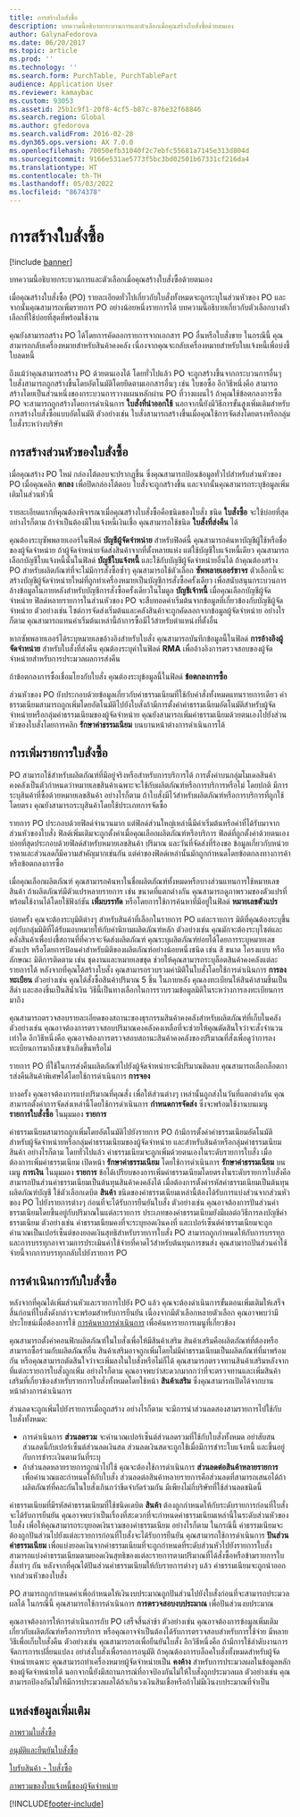 ```yaml
---
title: การสร้างใบสั่งซื้อ
description: บทความนี้อธิบายกระบวนการและตัวเลือกเมื่อคุณสร้างใบสั่งซื้อด้วยตนเอง
author: GalynaFedorova
ms.date: 06/20/2017
ms.topic: article
ms.prod: ''
ms.technology: ''
ms.search.form: PurchTable, PurchTablePart
audience: Application User
ms.reviewer: kamaybac
ms.custom: 93053
ms.assetid: 25b1c9f1-20f8-4cf5-b87c-876e32f68846
ms.search.region: Global
ms.author: gfedorova
ms.search.validFrom: 2016-02-28
ms.dyn365.ops.version: AX 7.0.0
ms.openlocfilehash: 70050efb31040f2c7ebfc55681a7145e313d804d
ms.sourcegitcommit: 9166e531ae5773f5bc3bd02501b67331cf216da4
ms.translationtype: HT
ms.contentlocale: th-TH
ms.lasthandoff: 05/03/2022
ms.locfileid: "8674378"
---
```

# <a name="create-purchase-orders"></a>การสร้างใบสั่งซื้อ

[!include [banner](../includes/banner.md)]

บทความนี้อธิบายกระบวนการและตัวเลือกเมื่อคุณสร้างใบสั่งซื้อด้วยตนเอง

เมื่อคุณสร้างใบสั่งซื้อ (PO) รายละเอียดทั่วไปเกี่ยวกับใบสั่งทั้งหมดจะถูกระบุในส่วนหัวของ PO และจากนั้นคุณสามารถเพิ่มรายการ PO อย่างน้อยหนึ่งรายการได้ บทความนี้อธิบายเกี่ยวกับตัวเลือกบางตัวเลือกที่ใช้บ่อยที่สุดที่พร้อมใช้งาน  

คุณยังสามารถสร้าง PO ได้โดยการคัดลอกรายการจากเอกสาร PO อื่นหรือใบสั่งขาย ในกรณีนี้ คุณสามารถกลับเครื่องหมายสำหรับสินค้าคงคลัง เนื่องจากคุณจะกลับเครื่องหมายสำหรับใบแจ้งหนี้เพื่อบ่งชี้ใบลดหนี้  

ถึงแม้ว่าคุณสามารถสร้าง PO ด้วยตนเองได้ โดยทั่วไปแล้ว PO จะถูกสร้างขึ้นจากกระบวนการอื่นๆ ใบสั่งสามารถถูกสร้างขึ้นโดยอัตโนมัติโดยยึดตามเอกสารอื่นๆ เช่น ใบขอซื้อ อีกวิธีหนึ่งคือ สามารถสร้างโดยเป็นส่วนหนึ่งของกระบวนการวางแผนหลักผ่าน PO ที่วางแผนไว้ ถ้าคุณใช้ข้อตกลงการซื้อ PO จะสามารถถูกสร้างโดยการดำเนินการ **ใบสั่งที่นำออกใช้** นอกจากนี้ยังมีวิธีการขั้นสูงเพิ่มเติมสำหรับการสร้างใบสั่งซื้อแบบอัตโนมัติ ตัวอย่างเช่น ใบสั่งสามารถสร้างขึ้นเมื่อคุณใช้การจัดส่งโดยตรงหรือกลุ่มใบสั่งระหว่างบริษัท

## <a name="creating-a-purchase-order-header"></a>การสร้างส่วนหัวของใบสั่งซื้อ
เมื่อคุณสร้าง PO ใหม่ กล่องโต้ตอบจะปรากฏขึ้น ซึ่งคุณสามารถป้อนข้อมูลทั่วไปสำหรับส่วนหัวของ PO เมื่อคุณคลิก **ตกลง** เพื่อปิดกล่องโต้ตอบ ใบสั่งจะถูกสร้างขึ้น และจากนั้นคุณสามารถระบุข้อมูลเพิ่มเติมในส่วนหัวนี้  

รายละเอียดแรกที่คุณต้องพิจารณาเมื่อคุณสร้างใบสั่งซื้อคือชนิดของใบสั่ง ชนิด **ใบสั่งซื้อ** จะใช้บ่อยที่สุด อย่างไรก็ตาม ถ้าจำเป็นต้องมีใบแจ้งหนี้เงินเชื่อ คุณสามารถใช้ชนิด **ใบสั่งที่ส่งคืน** ได้  

คุณต้องระบุซัพพลายเออร์ในฟิลด์ **บัญชีผู้จัดจำหน่าย** สำหรับฟิลด์นี้ คุณสามารถค้นหาบัญชีผู้ใช้หรือชื่อของผู้จัดจำหน่าย ถ้าผู้จัดจำหน่ายจัดส่งสินค้าจากที่ตั้งหลายแห่ง แต่ใช้บัญชีใบแจ้งหนี้เดียว คุณสามารถเลือกบัญชีใบแจ้งหนี้นั้นในฟิลด์ **บัญชีใบแจ้งหนี้** และใช้กับบัญชีผู้จัดจำหน่ายอื่นได้ ถ้าคุณต้องสร้าง PO สำหรับผลิตภัณฑ์ที่จะไม่มีการสั่งซื้อซ้ำๆ คุณสามารถใช้ตัวเลือก **ซัพพลายเออร์ขาจร** ตัวเลือกนี้จะสร้างบัญชีผู้จัดจำหน่ายใหม่ที่ถูกทำเครื่องหมายเป็นบัญชีการสั่งซื้อครั้งเดียว เพื่อสนับสนุนกระบวนการล้างข้อมูลในภายหลังสำหรับบัญชีการสั่งซื้อครั้งเดียวในโมดูล **บัญชีเจ้าหนี้** เมื่อคุณเลือกบัญชีผู้จัดจำหน่าย ฟิลด์หลายรายการในส่วนหัวของ PO จะสืบทอดค่าเริ่มต้นจากข้อมูลที่เกี่ยวข้องกับบัญชีผู้จัดจำหน่าย ตัวอย่างเช่น ไซต์การจัดส่งเริ่มต้นและคลังสินค้าจะถูกคัดลอกจากข้อมูลผู้จัดจำหน่าย อย่างไรก็ตาม คุณสามารถแทนค่าเริ่มต้นเหล่านี้ถ้าการซื้อมีไว้สำหรับตำแหน่งที่ตั้งอื่น  

หากซัพพลายเออร์ได้ระบุหมายเลขอ้างอิงสำหรับใบสั่ง คุณสามารถบันทึกข้อมูลนี้ในฟิลด์ **การอ้างอิงผู้จัดจำหน่าย** สำหรับใบสั่งที่ส่งคืน คุณต้องระบุค่าในฟิลด์ **RMA** เพื่ออ้างอิงการตรวจสอบของผู้จัดจำหน่ายสำหรับการประมวลผลการส่งคืน  

ถ้าข้อตกลงการซื้อเชื่อมโยงกับใบสั่ง คุณต้องระบุข้อมูลนี้ในฟิลด์ **ข้อตกลงการซื้อ**  

ส่วนหัวของ PO ยังประกอบด้วยข้อมูลเกี่ยวกับค่าธรรมเนียมที่ใช้กับคำสั่งทั้งหมดแทนรายการเดียว ค่าธรรมเนียมสามารถถูกเพิ่มโดยอัตโนมัติไปยังใบสั่งถ้ามีการตั้งค่าค่าธรรมเนียมอัตโนมัติสำหรับผู้จัดจำหน่ายหรือกลุ่มค่าธรรมเนียมของผู้จัดจำหน่าย คุณยังสามารถเพิ่มค่าธรรมเนียมด้วยตนเองไปยังส่วนหัวของใบสั่งโดยการคลิก **รักษาค่าธรรมเนียม** บนบานหน้าต่างการดำเนินการได้

## <a name="adding-purchase-order-lines"></a>การเพิ่มรายการใบสั่งซื้อ
PO สามารถใช้สำหรับผลิตภัณฑ์ที่มีอยู่จริงหรือสำหรับการบริการได้ การตั้งค่าบนกลุ่มโมเดลสินค้าคงคลังเป็นตัวกำหนดว่าหมายเลขสินค้าเฉพาะจะใช้กับผลิตภัณฑ์หรือการบริการหรือไม่ โดยปกติ มีการระบุสินค้าที่ซื้อด้วยหมายเลขสินค้า อย่างไรก็ตาม ถ้าใบสั่งมีไว้สำหรับผลิตภัณฑ์หรือการบริการที่ถูกใช้โดยตรง คุณยังสามารถระบุสินค้าโดยใช้ประเภทการจัดซื้อ  

รายการ PO ประกอบด้วยฟิลด์จำนวนมาก แต่ฟิลด์ส่วนใหญ่เหล่านี้มีค่าเริ่มต้นหรือค่าที่ได้รับมาจากส่วนหัวของใบสั่ง ฟิลด์เพิ่มเติมจะถูกตั้งค่าเมื่อคุณเลือกผลิตภัณฑ์หรือบริการ ฟิลด์ที่ถูกตั้งค่าด้วยตนเองบ่อยที่สุดประกอบด้วยฟิลด์สำหรับหมายเลขสินค้า ปริมาณ และวันที่จัดส่งที่ร้องขอ ข้อมูลเกี่ยวกับหน่วยราคาและส่วนลดก็มีความสำคัญมากเช่นกัน แต่ค่าของฟิลด์เหล่านั้นมักถูกกำหนดโดยข้อตกลงทางการค้าหรือข้อตกลงการซื้อ  

เมื่อคุณเลือกผลิตภัณฑ์ คุณสามารถค้นหาในชื่อผลิตภัณฑ์ทั้งหมดหรือบางส่วนแทนการใช้หมายเลขสินค้า ถ้าผลิตภัณฑ์มีตัวแปรหลายรายการ เช่น ขนาดที่แตกต่างกัน คุณสามารถดูภาพรวมของตัวแปรที่พร้อมใช้งานได้โดยใช้ฟังก์ชัน **เพิ่มบรรทัด** หรือโดยการใช้การค้นหาที่มีอยู่ในฟิลด์ **หมายเลขตัวแปร**  

บ่อยครั้ง คุณจะต้องระบุมิติต่างๆ สำหรับสินค้าที่เลือกในรายการ PO แต่ละรายการ มิติที่คุณต้องระบุขึ้นอยู่กับกลุ่มมิติที่ได้รับมอบหมายให้กับคำนิยามผลิตภัณฑ์หลัก ตัวอย่างเช่น คุณมักจะต้องระบุไซต์และคลังสินค้าเพื่อบ่งชี้สถานที่ที่ควรจะจัดส่งผลิตภัณฑ์ คุณระบุผลิตภัณฑ์ย่อยได้โดยการระบุหมายเลขตัวแปร หรือโดยการป้อนค่าสำหรับมิติของผลิตภัณฑ์อย่างน้อยหนี่งชนิด เช่น สี ขนาด โครงแบบ หรือลักษณะ มิติการติดตาม เช่น ชุดงานและหมายเลขชุด ช่วยให้คุณสามารถระบุล็อตสินค้าคงคลังแต่ละรายการได้ หลังจากที่คุณได้สร้างใบสั่ง คุณสามารถรวบรวมค่ามิติในใบสั่งโดยใช้การดำเนินการ **การลงทะเบียน** ตัวอย่างเช่น คุณได้สั่งซื้อสินค้าปริมาณ 5 ชิ้น ในภายหลัง คุณลงทะเบียนให้สินค้าสามชิ้นเป็นสีดำ และสองชิ้นเป็นสีน้ำเงิน วิธีนี้เป็นทางเลือกในการรวบรวมข้อมูลมิติในระหว่างการลงทะเบียนการมาถึง  

คุณสามารถตรวจสอบรายละเอียดของสถานะของธุรกรรมสินค้าคงคลังสำหรับผลิตภัณฑ์ที่เก็บในคลัง ตัวอย่างเช่น คุณอาจต้องการตรวจสอบปริมาณคงคลังคงเหลือที่จะช่วยให้คุณตัดสินใจว่าจะสั่งจำนวนเท่าใด อีกวิธีหนึ่งคือ คุณอาจต้องการตรวจสอบสถานะสินค้าคงคลังของปริมาณที่สั่งเพื่อดูว่าการลงทะเบียนการมาถึงขาเข้าเกิดขึ้นหรือไม่  

รายการ PO ที่ใช้ในการส่งคืนผลิตภัณฑ์ไปยังผู้จัดจำหน่ายจะมีปริมาณติดลบ คุณสามารถเลือกล็อตการส่งคืนสินค้าพิเศษได้โดยใช้การดำเนินการ **การจอง**  

บางครั้ง คุณอาจต้องการแบ่งปริมาณที่คุณสั่ง เพื่อให้ส่วนต่างๆ เหล่านั้นถูกส่งในวันที่แตกต่างกัน คุณสามารถตั้งค่าการจัดส่งเหล่านี้โดยใช้การดำเนินการ **กำหนดการจัดส่ง** ซึ่งจะพร้อมใช้งานบนเมนู **รายการใบสั่งซื้อ** ในมุมมอง **รายการ**  

ค่าธรรมเนียมสามารถถูกเพิ่มโดยอัตโนมัติไปยังรายการ PO ถ้ามีการตั้งค่าค่าธรรมเนียมอัตโนมัติสำหรับผู้จัดจำหน่ายหรือกลุ่มค่าธรรมเนียมของผู้จัดจำหน่าย และสำหรับสินค้าหรือกลุ่มค่าธรรมเนียมสินค้า อย่างไรก็ตาม โดยทั่วไปแล้ว ค่าธรรมเนียมจะถูกเพิ่มด้วยตนเองในระดับรายการใบสั่ง เมื่อต้องการเพิ่มค่าธรรมเนียม เปิดหน้า **รักษาค่าธรรมเนียม** โดยใช้การดำเนินการ **รักษาค่าธรรมเนียม** บนเมนู **การเงิน** ในมุมมอง **รายการ** ข้อได้เปรียบของการเพิ่มค่าธรรมเนียมโดยตรงในระดับรายการใบสั่งคือสามารถปันส่วนค่าธรรมเนียมเป็นต้นทุนสินค้าคงคลังได้ เมื่อต้องการตั้งค่ารหัสค่าธรรมเนียมเป็นต้นทุนผลิตภัณฑ์บัญชี ใช้ตัวเลือกเดบิต **สินค้า** ชนิดของค่าธรรมเนียมเหล่านี้ต้องได้รับการแบ่งส่วนจากส่วนหัวของ PO ไปยังรายการต่างๆ ก่อนที่จะได้รับการยืนยันใบสั่ง ตัวอย่างเช่น คุณอาจต้องการปันส่วนค่าธรรมเนียมโดยขึ้นอยู่กับปริมาณในแต่ละรายการ ประเภทของค่าธรรมเนียมยังมีผลต่อวิธีการลงบัญชีค่าธรรมเนียม ตัวอย่างเช่น ค่าธรรมเนียมคงที่จะระบุยอดเงินคงที่ และเปอร์เซ็นต์ค่าธรรมเนียมจะถูกคำนวณเป็นเปอร์เซ็นต์ของยอดเงินสุทธิสำหรับรายการใบสั่ง PO สามารถถูกกำหนดให้กับการบรรทุก และการบรรทุกอาจรวมการประเมินค่าใช้จ่ายที่คาดไว้สำหรับต้นทุนการขนส่ง คุณสามารถปันส่วนค่าใช้จ่ายนี้จากการบรรทุกกลับไปยังรายการ PO

## <a name="purchase-order-actions"></a>การดำเนินการกับใบสั่งซื้อ
หลังจากที่คุณได้เพิ่มส่วนหัวและรายการไปยัง PO แล้ว คุณจะต้องดำเนินการขั้นตอนเพิ่มเติมให้เสร็จสิ้นก่อนที่ใบสั่งดังกล่าวจะพร้อมสำหรับการยืนยัน เนื่องจากมีตัวเลือกหลายตัวเลือก คุณอาจพบว่ามีประโยชน์เมื่อต้องการใช้ [การค้นหาการดำเนินการ](../../fin-ops-core/fin-ops/get-started/action-search.md) เพื่อค้นหารายการเมนูที่เกี่ยวข้อง  

คุณสามารถตั้งค่าคอนฟิกผลิตภัณฑ์ในใบสั่งเพื่อให้มีสินค้าเสริม สินค้าเสริมคือผลิตภัณฑ์ที่ต้องหรือสามารถซื้อร่วมกับผลิตภัณฑ์อื่น สินค้าเสริมอาจถูกเพิ่มโดยไม่มีค่าธรรมเนียมเป็นผลิตภัณฑ์ที่มาพร้อมกัน หรือคุณสามารถตัดสินใจว่าจะเพิ่มลงในใบสั่งหรือไม่ก็ได้ คุณสามารถตรวจทานสินค้าเสริมหลังจากที่แต่ละรายการใบสั่งถูกเพิ่ม อย่างไรก็ตาม คุณอาจพบว่าสะดวกมากกว่าที่จะตรวจทานและเพิ่มสินค้าเสริมที่เกี่ยวข้องสำหรับรายการใบสั่งทั้งหมดโดยใช้หน้า **สินค้าเสริม** ซึ่งคุณสามารถเปิดได้จากบานหน้าต่างการดำเนินการ  

ส่วนลดจะถูกเพิ่มไปยังรายการเมื่อถูกสร้าง อย่างไรก็ตาม จะมีการนำส่วนลดสองสามรายการไปใช้กับใบสั่งทั้งหมด:

-   การดำเนินการ **ส่วนลดรวม** จะคำนวณเปอร์เซ็นต์ส่วนลดรวมที่ใช้กับใบสั่งทั้งหมด อย่าสับสนส่วนลดนี้กับเปอร์เซ็นต์ส่วนลดเงินสด ส่วนลดเงินสดจะถูกใช้เมื่อมีการชำระใบแจ้งหนี้ และขึ้นอยู่กับการชำระเงินตามวันที่ระบุ
-   ถ้าส่วนลดหลายรายการถูกนำไปใช้ คุณจะต้องใช้การดำเนินการ **ส่วนลดต่อสินค้าหลายรายการ** เพื่อคำนวณและกำหนดให้กับใบสั่ง ส่วนลดต่อสินค้าหลายรายการคือส่วนลดที่สามารถเสนอได้ถ้าผลิตภัณฑ์ที่คละกันในใบสั่งเกินกว่าขีดจำกัดร่วมกัน มีเพียงไม่กี่บริษัทที่ใช้ส่วนลดชนิดนี้

ค่าธรรมเนียมที่มีรหัสค่าธรรมเนียมที่ใช้ชนิดเดบิต **สินค้า** ต้องถูกกำหนดให้กับระดับรายการก่อนที่ใบสั่งจะได้รับการยืนยัน คุณอาจพบว่าเป็นเรื่องที่สะดวกที่จะกำหนดค่าธรรมเนียมเหล่านี้ในระดับส่วนหัวของใบสั่ง เพื่อให้คุณสามารถระบุยอดเงินรวมของค่าธรรมเนียม อย่างไรก็ตาม ในกรณีนี้ ค่าธรรมเนียมจะต้องถูกปันส่วนไปยังแต่ละรายการก่อนที่ใบสั่งจะได้รับการยืนยัน คุณสามารถใช้การดำเนินการ **ปันส่วนค่าธรรมเนียม** เพื่อแบ่งยอดเงินจากค่าธรรมเนียมที่จะถูกกำหนดที่ระดับส่วนหัวไปยังรายการใบสั่ง สามารถแบ่งค่าธรรมเนียมตามยอดเงินสุทธิของแต่ละรายการตามปริมาณที่ได้สั่งซื้อหรือข้ามรายการใบสั่งเท่าๆ กัน หลังจากที่คุณได้ปันส่วนค่าธรรมเนียมให้กับรายการต่างๆ แล้ว ค่าธรรมเนียมจะถูกนำออกจากส่วนหัวของใบสั่ง  

PO สามารถถูกกำหนดค่าเพื่อกำหนดให้เงินงบประมาณถูกปันส่วนไปยังใบสั่งก่อนที่จะสามารถประมวลผลได้ ในกรณีนี้ คุณสามารถใช้การดำเนินการ **การตรวจสอบงบประมาณ** เพื่อปันส่วนงบประมาณ  

คุณอาจต้องการให้การดำเนินการกับ PO เสร็จสิ้นล่าช้า ตัวอย่างเช่น คุณอาจต้องการข้อมูลเพิ่มเติมเกี่ยวกับผลิตภัณฑ์หรือการบริการ หรือคุณอาจจำเป็นต้องได้รับการตรวจสอบสำหรับการใช้จ่าย มีหลายวิธีเพื่อเก็บใบสั่งคืน ตัวอย่างเช่น คุณสามารถรอเพื่อยืนยันใบสั่ง อีกวิธีหนึ่งคือ ถ้ามีการใช้ลำดับงานการจัดการการเปลี่ยนแปลง อย่าส่งใบสั่งเพื่อรอการอนุมัติ ถ้าคุณต้องการบล็อคใบสั่งทั้งหมดสำหรับผู้จัดจำหน่ายเฉพาะ คุณสามารถทำเครื่องหมายผู้จัดจำหน่ายเป็น **คงค้าง** สำหรับการประมวลผลในข้อมูลหลักของผู้จัดจำหน่ายได้ นอกจากนี้ยังมีสถานการณ์ที่อาจป้องกันไม่ให้ใบสั่งถูกประมวลผล ตัวอย่างเช่น คุณสามารถป้องกันไม่ให้มีการประมวลผลได้ถ้าเกินวงเงินสินเชื่อหรือถ้าไม่มีเงินงบประมาณที่จำเป็น

## <a name="additional-resources"></a>แหล่งข้อมูลเพิ่มเติม

[ภาพรวมใบสั่งซื้อ](purchase-order-overview.md)

[อนุมัติและยืนยันใบสั่งซื้อ](purchase-order-approval-confirmation.md)

[ใบรับสินค้า - ใบสั่งซื้อ](product-receipt-against-purchase-orders.md)

[ภาพรวมของใบแจ้งหนี้ของผู้จัดจำหน่าย](../../finance/accounts-payable/vendor-invoices-overview.md)





[!INCLUDE[footer-include](../../includes/footer-banner.md)]